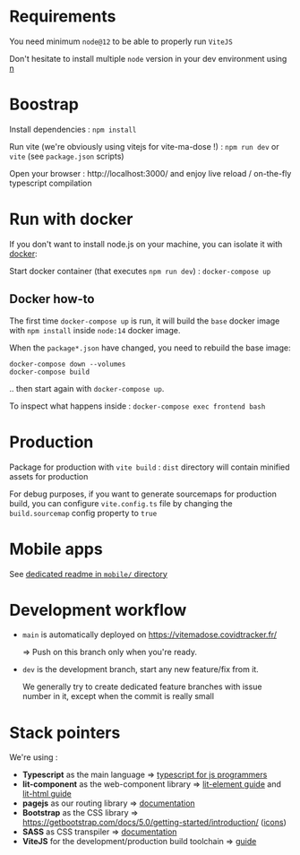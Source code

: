 # Requirements

You need minimum `node@12` to be able to properly run `ViteJS`

Don't hesitate to install multiple `node` version in your dev environment using [n](https://www.npmjs.com/package/n)

# Boostrap

Install dependencies :
`npm install`

Run vite (we're obviously using vitejs for vite-ma-dose !) :
`npm run dev` or `vite` (see `package.json` scripts)

Open your browser : http://localhost:3000/
and enjoy live reload / on-the-fly typescript compilation

# Run with docker
If you don't want to install node.js on your machine, you can isolate it with [docker](https://www.docker.com/get-started):

Start docker container (that executes `npm run dev`) :
`docker-compose up`

## Docker how-to
The first time `docker-compose up` is run, it will build the `base` docker image with `npm install` inside `node:14` docker image.

When the `package*.json` have changed, you need to rebuild the base image:
```
docker-compose down --volumes
docker-compose build
```
.. then start again with `docker-compose up`.


To inspect what happens inside : `docker-compose exec frontend bash`

# Production

Package for production with `vite build` : `dist` directory will contain minified assets for production

For debug purposes, if you want to generate sourcemaps for production build, you can configure
`vite.config.ts` file by changing the `build.sourcemap` config property to `true`

# Mobile apps

See [dedicated readme in `mobile/` directory](mobile/README.md)

# Development workflow

- `main` is automatically deployed on https://vitemadose.covidtracker.fr/

  => Push on this branch only when you're ready.

- `dev` is the development branch, start any new feature/fix from it.

  We generally try to create dedicated feature branches with issue number in it, except when the
  commit is really small

# Stack pointers

We're using :

  - **Typescript** as the main language => [typescript for js programmers](https://www.typescriptlang.org/docs/handbook/typescript-in-5-minutes.html)
  - **lit-component** as the web-component library => [lit-element guide](https://lit-element.polymer-project.org/guide) and [lit-html guide](https://lit-html.polymer-project.org/guide)
  - **pagejs** as our routing library => [documentation](https://visionmedia.github.io/page.js/)
  - **Bootstrap** as the CSS library => https://getbootstrap.com/docs/5.0/getting-started/introduction/ ([icons](https://icons.getbootstrap.com/))
  - **SASS** as CSS transpiler => [documentation](https://sass-lang.com/documentation)
  - **ViteJS** for the development/production build toolchain => [guide](https://vitejs.dev/guide/)

